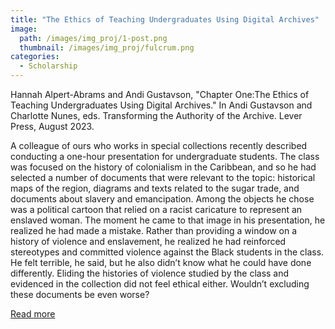```yaml
---
title: "The Ethics of Teaching Undergraduates Using Digital Archives"
image: 
  path: /images/img_proj/1-post.png
  thumbnail: /images/img_proj/fulcrum.png
categories:
  - Scholarship
---
```

Hannah Alpert-Abrams and Andi Gustavson, "Chapter One:The Ethics of Teaching Undergraduates Using Digital Archives." In Andi Gustavson and Charlotte Nunes, eds. Transforming the Authority of the Archive. Lever Press, August 2023.

A colleague of ours who works in special collections recently described conducting a one-hour presentation for undergraduate students. The class was focused on the history of colonialism in the Caribbean, and so he had selected a number of documents that were relevant to the topic: historical maps of the region, diagrams and texts related to the sugar trade, and documents about slavery and emancipation. Among the objects he chose was a political cartoon that relied on a racist caricature to represent an enslaved woman. The moment he came to that image in his presentation, he realized he had made a mistake. Rather than providing a window on a history of violence and enslavement, he realized he had reinforced stereotypes and committed violence against the Black students in the class. He felt terrible, he said, but he also didn’t know what he could have done differently. Eliding the histories of violence studied by the class and evidenced in the collection did not feel ethical either. Wouldn’t excluding these documents be even worse?

[Read more](https://www.fulcrum.org/concern/monographs/0z709037v?locale=en)
